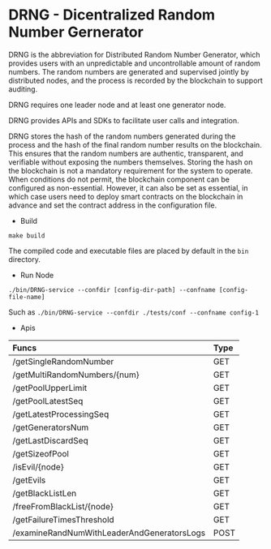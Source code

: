 # DRNG - Dicentralized Random Number Gernerator

DRNG is the abbreviation for Distributed Random Number Generator, which provides users with an unpredictable and
uncontrollable amount of random numbers. The random numbers are generated and supervised jointly by distributed nodes,
and the process is recorded by the blockchain to support auditing.

DRNG requires one leader node and at least one generator node.

DRNG provides APIs and SDKs to facilitate user calls and integration.

DRNG stores the hash of the random numbers generated during the process and the hash of the final random number results
on the blockchain. This ensures that the random numbers are authentic, transparent, and verifiable without exposing the
numbers themselves. Storing the hash on the blockchain is not a mandatory requirement for the system to operate. When
conditions do not permit, the blockchain component can be configured as non-essential. However, it can also be set as
essential, in which case users need to deploy smart contracts on the blockchain in advance and set the contract address
in the configuration file.

- Build

```shell
make build
```

The compiled code and executable files are placed by default in the `bin` directory.

- Run Node

```shell
./bin/DRNG-service --confdir [config-dir-path] --confname [config-file-name]
```

Such as `./bin/DRNG-service --confdir ./tests/conf --confname config-1`

- Apis

| Funcs                                      | Type |
|:-------------------------------------------|:-----|
| /getSingleRandomNumber                     | GET  |
| /getMultiRandomNumbers/{num}               | GET  |
| /getPoolUpperLimit                         | GET  |
| /getPoolLatestSeq                          | GET  |
| /getLatestProcessingSeq                    | GET  |
| /getGeneratorsNum                          | GET  |
| /getLastDiscardSeq                         | GET  |
| /getSizeofPool                             | GET  |
| /isEvil/{node}                             | GET  |
| /getEvils                                  | GET  |
| /getBlackListLen                           | GET  |
| /freeFromBlackList/{node}                  | GET  |
| /getFailureTimesThreshold                  | GET  |
| /examineRandNumWithLeaderAndGeneratorsLogs | POST |

